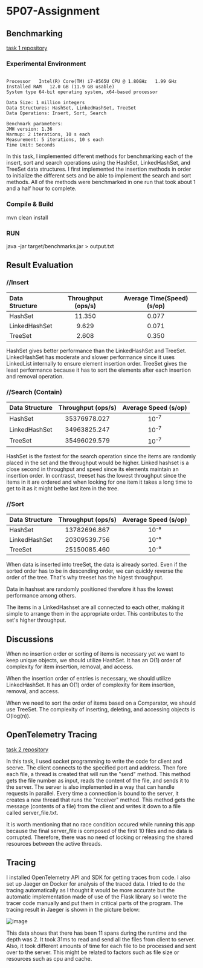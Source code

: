 # 5P07-Assignment

## Benchmarking
[task 1 repository](https://github.com/nazaninmehregan/5P07-Assignment/tree/master/Task1)

### Experimental Environment
```

Processor	Intel(R) Core(TM) i7-8565U CPU @ 1.80GHz   1.99 GHz
Installed RAM	12.0 GB (11.9 GB usable)
System type	64-bit operating system, x64-based processor

Data Size: 1 million integers
Data Structures: HashSet, LinkedHashSet, TreeSet
Data Operations: Insert, Sort, Search

Benchmark parameters:
JMH version: 1.36
Warmup: 2 iterations, 10 s each
Measurement: 5 iterations, 10 s each
Time Unit: Seconds

```
In this task, I implemented different methods for benchmarking each of the insert, sort and search operations using the HashSet, LinkedHashSet, and TreeSet data structures.
I first implemented the insertion methods in order to initialize the different sets and be able to implement the search and sort methods. All of the methods were benchmarked in one run that took about 1 and a half hour to complete.

### Compile & Build
mvn clean install

### RUN
java -jar target/benchmarks.jar > output.txt

## Result Evaluation

### **//Insert**


| **Data Structure**        | **Throughput** (ops/s)          | **Average Time(Speed)** (s/op) |
| :------------- |:-------------:| :-----:|
| HashSet     | 11.350 | 0.077 |
| LinkedHashSet      | 9.629      |   0.071 |
| TreeSet | 2.608      |    0.350 |

HashSet gives better performance than the LinkedHashSet and TreeSet. LinkedHashSet has moderate and slower performance since it uses LinkedList internally to ensure element insertion order. TreeSet gives the least performance because it has to sort the elements after each insertion and removal operation.


### **//Search (Contain)**

| **Data Structure**        | **Throughput** (ops/s)          | **Average Speed** (s/op) |
| :------------- |:-------------:| :-----:|
| HashSet     | 35376978.027 | 10⁻<sup>7</sup> |
| LinkedHashSet      | 34963825.247      |  10⁻<sup>7</sup> |
| TreeSet | 35496029.579   |    10⁻<sup>7</sup> |

HashSet is the fastest for the search operation since the items are randomly placed in the set and the throughput would be higher.
Linked hashset is a close second in throughput and speed since its elements maintain an insertion order. In contrasst, treeset has the lowest throughput since the items in it are ordered and when looking for one item it takes a long time to get to it as it might bethe last item in the tree.


### **//Sort**

| **Data Structure**        | **Throughput** (ops/s)          | **Average Speed** (s/op) |
| :------------- |:-------------:| :-----:|
| HashSet     | 13782696.867 | 10⁻⁸ |
| LinkedHashSet      | 20309539.756      |   10⁻⁸ |
| TreeSet | 25150085.460     |   10⁻⁹ |

When data is inserted into treeSet, the data is already sorted. Even if the sorted order has to be in descending order, we can quickly reverse the order of the tree. That's why treeset has the higest throughput.

Data in hashset are randomly positioned therefore it has the lowest performance among others.

The items in a LinkedHashset are all connected to each other, making it simple to arrange them in the appropriate order. This contributes to the set's higher throughput.

## Discussions

When no insertion order or sorting of items is necessary yet we want to keep unique objects, we should utilize HashSet.
It has an O(1) order of complexity for item insertion, removal, and access.

When the insertion order of entries is necessary, we should utilize LinkedHashSet.
It has an O(1) order of complexity for item insertion, removal, and access.

When we need to sort the order of items based on a Comparator, we should use TreeSet.
The complexity of inserting, deleting, and accessing objects is O(log(n)).


## OpenTelemetry Tracing
[task 2 repository](https://github.com/nazaninmehregan/5P07-Assignment/tree/master/Task2)


In this task, I used socket programming to write the code for client and seerve. The client connects to the specified port and address. Then fore each file, a thread is created that will run the "send" method. This method gets the file number as input, reads the content of the file, and sends it to the server.
The server is also implemented in a way that can handle requests in parallel. Every time a connection is bound to the server, it creates a new thread that runs the "receiver" method. This method gets the message (contents of a file) from the client and writes it down to a file called server_file.txt.

It is worth mentioning that no race condition occured while running this app because the final server_file is composed of the first 10 files and no data is corrupted. Therefore, there was no need of locking or releasing the shared resources between the active threads.


## Tracing

I installed OpenTelemetry API and SDK for getting traces from code. I also set up Jaeger on Docker for analysis of the traced data.
I tried to do the tracing automatically as I thought it would be more accurate but the automatic implementation made of use of the Flask library so I wrote the tracer code manually and put them in critical parts of the program.
The tracing result in Jaeger is shown in the picture below:

![image](https://user-images.githubusercontent.com/34520824/209613300-c4f92c4c-ace5-4004-bd09-ed28c997bd1a.png)

This data shows that there has been 11 spans during the runtime and the depth was 2. It took 31ms to read and send all the files from client to server.
Also, it took different amounts of time for each file to be processed and sent over to the server. This might be related to factors such as file size or resources such as cpu and cache.




